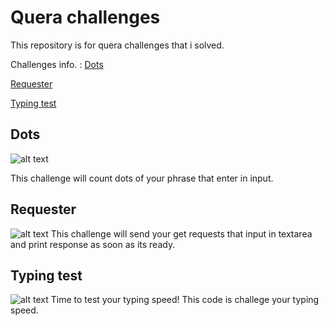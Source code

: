 # Quera challenges

This repository is for quera challenges that i solved.

Challenges info. :
[Dots](https://github.com/Javad-Smn/quera.ir#dots)

[Requester](https://github.com/Javad-Smn/quera.ir#requester)

[Typing test](https://github.com/Javad-Smn/quera.ir#typing-test)

## Dots

![alt text](https://i.ibb.co/NsxkXFK/image.png)

This challenge will count dots of your phrase that enter in input.

## Requester

![alt text](https://i.ibb.co/t4Vsyr3/requester.png)
This challenge will send your get requests that input in textarea and print response as soon as its ready.

## Typing test

![alt text](https://i.ibb.co/Btb4T9k/typing-Test.png)
Time to test your typing speed!
This code is challege your typing speed.
